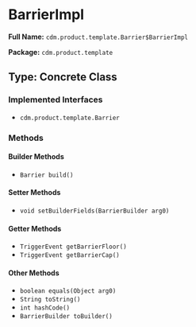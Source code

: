 # BarrierImpl

**Full Name:** `cdm.product.template.Barrier$BarrierImpl`

**Package:** `cdm.product.template`

## Type: Concrete Class

### Implemented Interfaces

- `cdm.product.template.Barrier`

### Methods

#### Builder Methods

- `Barrier build()`

#### Setter Methods

- `void setBuilderFields(BarrierBuilder arg0)`

#### Getter Methods

- `TriggerEvent getBarrierFloor()`
- `TriggerEvent getBarrierCap()`

#### Other Methods

- `boolean equals(Object arg0)`
- `String toString()`
- `int hashCode()`
- `BarrierBuilder toBuilder()`


